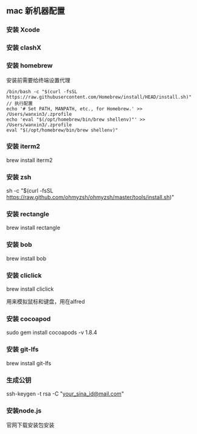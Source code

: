 ## mac 新机器配置

### 安装 Xcode

### 安装 clashX

### 安装 homebrew

安装前需要给终端设置代理

```
/bin/bash -c "$(curl -fsSL https://raw.githubusercontent.com/Homebrew/install/HEAD/install.sh)"
// 执行配置
echo '# Set PATH, MANPATH, etc., for Homebrew.' >> /Users/wanxin3/.zprofile
echo 'eval "$(/opt/homebrew/bin/brew shellenv)"' >> /Users/wanxin3/.zprofile
eval "$(/opt/homebrew/bin/brew shellenv)"
```

### 安装 iterm2

brew install iterm2

### 安装 zsh

sh -c "$(curl -fsSL https://raw.github.com/ohmyzsh/ohmyzsh/master/tools/install.sh)"

### 安装 rectangle

brew install rectangle

### 安装 bob

brew install bob

### 安装 cliclick

brew install cliclick

用来模拟鼠标和键盘，用在alfred


### 安装 cocoapod

sudo gem install cocoapods -v 1.8.4

### 安装 git-lfs

brew install git-lfs

### 生成公钥

ssh-keygen -t rsa -C "your_sina_id@mail.com"

### 安装node.js

官网下载安装包安装

